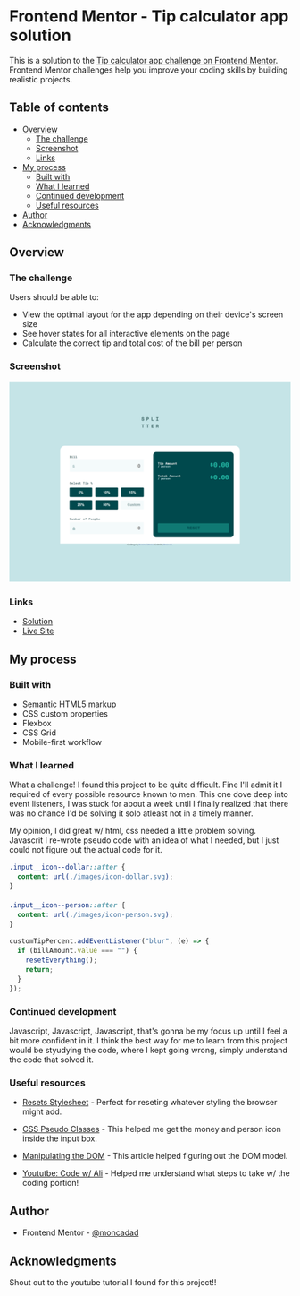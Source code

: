 # Frontend Mentor - Tip calculator app solution

This is a solution to the [Tip calculator app challenge on Frontend Mentor](https://www.frontendmentor.io/challenges/tip-calculator-app-ugJNGbJUX). Frontend Mentor challenges help you improve your coding skills by building realistic projects.

## Table of contents

- [Overview](#overview)
  - [The challenge](#the-challenge)
  - [Screenshot](#screenshot)
  - [Links](#links)
- [My process](#my-process)
  - [Built with](#built-with)
  - [What I learned](#what-i-learned)
  - [Continued development](#continued-development)
  - [Useful resources](#useful-resources)
- [Author](#author)
- [Acknowledgments](#acknowledgments)

## Overview

### The challenge

Users should be able to:

- View the optimal layout for the app depending on their device's screen size
- See hover states for all interactive elements on the page
- Calculate the correct tip and total cost of the bill per person

### Screenshot

![](./screenshot.png)

### Links

- [Solution](https://your-solution-url.com)
- [Live Site](https://your-live-site-url.com)

## My process

### Built with

- Semantic HTML5 markup
- CSS custom properties
- Flexbox
- CSS Grid
- Mobile-first workflow

### What I learned

What a challenge! I found this project to be quite difficult. Fine I'll admit it I required of every possible resource known to men.
This one dove deep into event listeners, I was stuck for about a week until I finally realized that there was no chance I'd be solving it solo atleast not in a timely manner.

My opinion, I did great w/ html, css needed a little problem solving.
Javascrit I re-wrote pseudo code with an idea of what I needed, but I just could not figure out the actual code for it.

```css
.input__icon--dollar::after {
  content: url(./images/icon-dollar.svg);
}

.input__icon--person::after {
  content: url(./images/icon-person.svg);
}
```

```js
customTipPercent.addEventListener("blur", (e) => {
  if (billAmount.value === "") {
    resetEverything();
    return;
  }
});
```

### Continued development

Javascript, Javascript, Javascript, that's gonna be my focus up until I feel a bit more confident in it. I think the best way for me to learn from this project would be styudying the code, where I kept going wrong, simply understand the code that solved it.

### Useful resources

- [Resets Stylesheet](http://meyerweb.com/eric/tools/css/reset/) - Perfect for reseting whatever styling the browser might add.

- [CSS Pseudo Classes](https://developer.mozilla.org/en-US/docs/Web/CSS/::after) - This helped me get the money and person icon inside the input box.
- [Manipulating the DOM](https://www.freecodecamp.org/news/javascript-document-object-model-explained/) - This article helped figuring out the DOM model.

- [Yoututbe: Code w/ Ali](https://www.youtube.com/watch?v=C2OPSdSac-g&t=990s) - Helped me understand what steps to take w/ the coding portion!

## Author

- Frontend Mentor - [@moncadad](https://www.frontendmentor.io/profile/moncadad)

## Acknowledgments

Shout out to the youtube tutorial I found for this project!!

